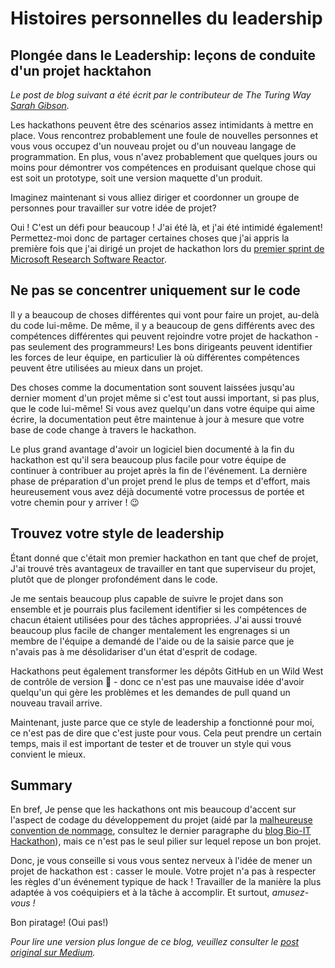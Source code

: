 # Histoires personnelles du leadership

## Plongée dans le Leadership: leçons de conduite d'un projet hacktahon

_Le post de blog suivant a été écrit par le contributeur de The Turing Way [Sarah Gibson](https://www.turing.ac.uk/people/researchers/sarah-gibson)._

Les hackathons peuvent être des scénarios assez intimidants à mettre en place. Vous rencontrez probablement une foule de nouvelles personnes et vous vous occupez d'un nouveau projet ou d'un nouveau langage de programmation. En plus, vous n'avez probablement que quelques jours ou moins pour démontrer vos compétences en produisant quelque chose qui est soit un prototype, soit une version maquette d'un produit.

Imaginez maintenant si vous alliez diriger et coordonner un groupe de personnes pour travailler sur votre idée de projet?

Oui ! C'est un défi pour beaucoup ! J'ai été là, et j'ai été intimidé également! Permettez-moi donc de partager certaines choses que j'ai appris la première fois que j'ai dirigé un projet de hackathon lors du [premier sprint de Microsoft Research Software Reactor](https://research-software-reactor.github.io/blog/sprint0).

## Ne pas se concentrer uniquement sur le code

Il y a beaucoup de choses différentes qui vont pour faire un projet, au-delà du code lui-même. De même, il y a beaucoup de gens différents avec des compétences différentes qui peuvent rejoindre votre projet de hackathon - pas seulement des programmeurs! Les bons dirigeants peuvent identifier les forces de leur équipe, en particulier là où différentes compétences peuvent être utilisées au mieux dans un projet.

Des choses comme la documentation sont souvent laissées jusqu'au dernier moment d'un projet même si c'est tout aussi important, si pas plus, que le code lui-même! Si vous avez quelqu'un dans votre équipe qui aime écrire, la documentation peut être maintenue à jour à mesure que votre base de code change à travers le hackathon.

Le plus grand avantage d'avoir un logiciel bien documenté à la fin du hackathon est qu'il sera beaucoup plus facile pour votre équipe de continuer à contribuer au projet après la fin de l'événement. La dernière phase de préparation d'un projet prend le plus de temps et d'effort, mais heureusement vous avez déjà documenté votre processus de portée et votre chemin pour y arriver ! 😉

## Trouvez votre style de leadership

Étant donné que c'était mon premier hackathon en tant que chef de projet, J'ai trouvé très avantageux de travailler en tant que superviseur du projet, plutôt que de plonger profondément dans le code.

Je me sentais beaucoup plus capable de suivre le projet dans son ensemble et je pourrais plus facilement identifier si les compétences de chacun étaient utilisées pour des tâches appropriées. J'ai aussi trouvé beaucoup plus facile de changer mentalement les engrenages si un membre de l'équipe a demandé de l'aide ou de la saisie parce que je n'avais pas à me désolidariser d'un état d'esprit de codage.

Hackathons peut également transformer les dépôts GitHub en un Wild West de contrôle de version 🤠 - donc ce n'est pas une mauvaise idée d'avoir quelqu'un qui gère les problèmes et les demandes de pull quand un nouveau travail arrive.

Maintenant, juste parce que ce style de leadership a fonctionné pour moi, ce n'est pas de dire que c'est juste pour vous. Cela peut prendre un certain temps, mais il est important de tester et de trouver un style qui vous convient le mieux.

## Summary

En bref, Je pense que les hackathons ont mis beaucoup d'accent sur l'aspect de codage du développement du projet (aidé par la [malheureuse convention de nommage](https://github.com/hackseq/October_2016/issues/24), consultez le dernier paragraphe du [blog Bio-IT Hackathon](https://grp-bio-it.embl-community.io/blogs/posts/2019-08-29-hackathon-report/)), mais ce n'est pas le seul pilier sur lequel repose un bon projet.

Donc, je vous conseille si vous vous sentez nerveux à l'idée de mener un projet de hackathon est : casser le moule. Votre projet n'a pas à respecter les règles d'un événement typique de hack ! Travailler de la manière la plus adaptée à vos coéquipiers et à la tâche à accomplir. Et surtout, _amusez-vous !_

Bon piratage! (Oui pas!)

_Pour lire une version plus longue de ce blog, veuillez consulter le [post original sur Medium](https://blog.jupyter.org/diving-into-leadership-to-build-push-button-code-df2a075c9914)._
